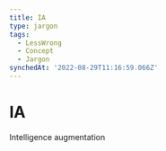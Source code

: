 ```yaml
---
title: IA
type: jargon
tags:
  - LessWrong
  - Concept
  - Jargon
synchedAt: '2022-08-29T11:16:59.066Z'
---
```


# IA

Intelligence augmentation
